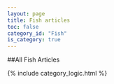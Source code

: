 ```yaml
---
layout: page
title: Fish articles
toc: false
category_id: "Fish"
is_category: true
---
```


##All Fish Articles

{% include category_logic.html %}
